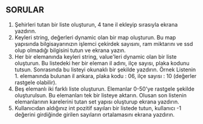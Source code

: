 ## __SORULAR__
1. Şehirleri tutan bir liste oluşturun, 4 tane il ekleyip sırasıyla ekrana yazdırın.
2. Keyleri string, değerleri dynamic olan bir map oluşturun. Bu map yapısında bilgisayarınızın işlemci çekirdek sayısını, ram miktarını ve ssd olup olmadığı bilgisini tutun ve ekrana yazın.
3. Her bir elemanında keyleri string, value'leri dynamic olan bir liste oluşturun. Bu listedeki her bir eleman il adını, ilçe sayısı, plaka kodunu tutsun. Sonrasında bu listeyi okunaklı bir şekilde yazdırın. Örnek Listenin 1. elemanında bulunan il ankara, plaka kodu : 06, ilçe sayısı : 10 (değerler rastgele olabilir).
4. Beş elemanlı iki farklı liste oluşturun. Elemanlar 0-50'ye rastgele şekilde oluşturulsun. Bu elemanları tek bir listeye aktarın. Olusan son listenin elemanlarının karelerini tutan set yapısı oluşturup ekrana yazdırın.
5. Kullanıcıdan aldığınız int pozitif sayıları bir listede tutun, kullanıcı -1 değerini girdiğinde girilen sayıların ortalamasını ekrana yazdırın.